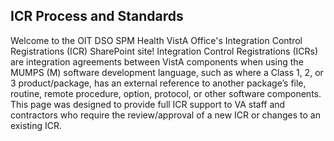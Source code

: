 ## ICR Process and Standards

Welcome to the OIT DSO SPM Health VistA Office's Integration Control Registrations (ICR) SharePoint site!
Integration Control Registrations (ICRs) are integration agreements between VistA components when using the MUMPS (M) software development language, such as where a Class 1, 2, or 3 product/package, has an external reference to another package’s file, routine, remote procedure, option, protocol, or other software components. This page was designed to provide full ICR support to VA staff and contractors who require the review/approval of a new ICR or changes to an existing ICR. 
